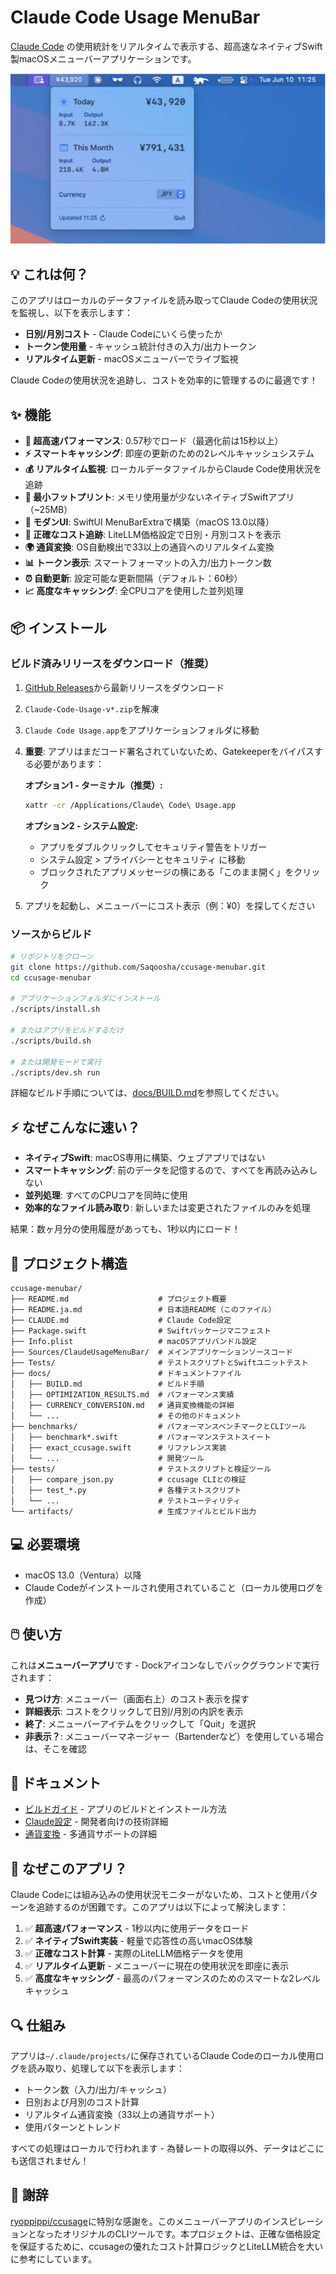 # Claude Code Usage MenuBar

[Claude Code](https://claude.ai/code) の使用統計をリアルタイムで表示する、超高速なネイティブSwift製macOSメニューバーアプリケーションです。

![Claude Code Usage MenuBar スクリーンショット](docs/screenshot.png)

## 💡 これは何？

このアプリはローカルのデータファイルを読み取ってClaude Codeの使用状況を監視し、以下を表示します：
- **日別/月別コスト** - Claude Codeにいくら使ったか
- **トークン使用量** - キャッシュ統計付きの入力/出力トークン
- **リアルタイム更新** - macOSメニューバーでライブ監視

Claude Codeの使用状況を追跡し、コストを効率的に管理するのに最適です！

## ✨ 機能

- **🚀 超高速パフォーマンス**: 0.57秒でロード（最適化前は15秒以上）
- **⚡ スマートキャッシング**: 即座の更新のための2レベルキャッシュシステム
- **💰 リアルタイム監視**: ローカルデータファイルからClaude Code使用状況を追跡
- **🎯 最小フットプリント**: メモリ使用量が少ないネイティブSwiftアプリ（~25MB）
- **🔄 モダンUI**: SwiftUI MenuBarExtraで構築（macOS 13.0以降）
- **💸 正確なコスト追跡**: LiteLLM価格設定で日別・月別コストを表示
- **🌍 通貨変換**: OS自動検出で33以上の通貨へのリアルタイム変換
- **📊 トークン表示**: スマートフォーマットの入力/出力トークン数
- **⏰ 自動更新**: 設定可能な更新間隔（デフォルト：60秒）
- **📈 高度なキャッシング**: 全CPUコアを使用した並列処理

## 📦 インストール

### ビルド済みリリースをダウンロード（推奨）

1. [GitHub Releases](https://github.com/Saqoosha/ccusage-menubar/releases)から最新リリースをダウンロード
2. `Claude-Code-Usage-v*.zip`を解凍
3. `Claude Code Usage.app`をアプリケーションフォルダに移動
4. **重要**: アプリはまだコード署名されていないため、Gatekeeperをバイパスする必要があります：
   
   **オプション1 - ターミナル（推奨）:**
   ```bash
   xattr -cr /Applications/Claude\ Code\ Usage.app
   ```
   
   **オプション2 - システム設定:**
   - アプリをダブルクリックしてセキュリティ警告をトリガー
   - システム設定 > プライバシーとセキュリティ に移動
   - ブロックされたアプリメッセージの横にある「このまま開く」をクリック

5. アプリを起動し、メニューバーにコスト表示（例：¥0）を探してください

### ソースからビルド

```bash
# リポジトリをクローン
git clone https://github.com/Saqoosha/ccusage-menubar.git
cd ccusage-menubar

# アプリケーションフォルダにインストール
./scripts/install.sh

# またはアプリをビルドするだけ
./scripts/build.sh

# または開発モードで実行
./scripts/dev.sh run
```

詳細なビルド手順については、[docs/BUILD.md](docs/BUILD.md)を参照してください。

## ⚡ なぜこんなに速い？

- **ネイティブSwift**: macOS専用に構築、ウェブアプリではない
- **スマートキャッシング**: 前のデータを記憶するので、すべてを再読み込みしない
- **並列処理**: すべてのCPUコアを同時に使用
- **効率的なファイル読み取り**: 新しいまたは変更されたファイルのみを処理

結果：数ヶ月分の使用履歴があっても、1秒以内にロード！

## 📁 プロジェクト構造

```
ccusage-menubar/
├── README.md                    # プロジェクト概要
├── README.ja.md                 # 日本語README（このファイル）
├── CLAUDE.md                    # Claude Code設定
├── Package.swift                # Swiftパッケージマニフェスト
├── Info.plist                   # macOSアプリバンドル設定
├── Sources/ClaudeUsageMenuBar/  # メインアプリケーションソースコード
├── Tests/                       # テストスクリプトとSwiftユニットテスト
├── docs/                        # ドキュメントファイル
│   ├── BUILD.md                 # ビルド手順
│   ├── OPTIMIZATION_RESULTS.md  # パフォーマンス実績
│   ├── CURRENCY_CONVERSION.md   # 通貨変換機能の詳細
│   └── ...                      # その他のドキュメント
├── benchmarks/                  # パフォーマンスベンチマークとCLIツール
│   ├── benchmark*.swift         # パフォーマンステストスイート
│   ├── exact_ccusage.swift      # リファレンス実装
│   └── ...                      # 開発ツール
├── tests/                       # テストスクリプトと検証ツール
│   ├── compare_json.py          # ccusage CLIとの検証
│   ├── test_*.py                # 各種テストスクリプト
│   └── ...                      # テストユーティリティ
└── artifacts/                   # 生成ファイルとビルド出力
```

## 💻 必要環境

- macOS 13.0（Ventura）以降
- Claude Codeがインストールされ使用されていること（ローカル使用ログを作成）

## 🖱️ 使い方

これは**メニューバーアプリ**です - Dockアイコンなしでバックグラウンドで実行されます：

- **見つけ方**: メニューバー（画面右上）のコスト表示を探す
- **詳細表示**: コストをクリックして日別/月別の内訳を表示
- **終了**: メニューバーアイテムをクリックして「Quit」を選択
- **非表示？**: メニューバーマネージャー（Bartenderなど）を使用している場合は、そこを確認

## 📖 ドキュメント

- [ビルドガイド](docs/BUILD.md) - アプリのビルドとインストール方法
- [Claude設定](CLAUDE.md) - 開発者向けの技術詳細
- [通貨変換](docs/CURRENCY_CONVERSION.md) - 多通貨サポートの詳細

## 🎯 なぜこのアプリ？

Claude Codeには組み込みの使用状況モニターがないため、コストと使用パターンを追跡するのが困難です。このアプリは以下によって解決します：

1. ✅ **超高速パフォーマンス** - 1秒以内に使用データをロード
2. ✅ **ネイティブSwift実装** - 軽量で応答性の高いmacOS体験
3. ✅ **正確なコスト計算** - 実際のLiteLLM価格データを使用
4. ✅ **リアルタイム更新** - メニューバーに現在の使用状況を即座に表示
5. ✅ **高度なキャッシング** - 最高のパフォーマンスのためのスマートな2レベルキャッシュ

## 🔍 仕組み

アプリは`~/.claude/projects/`に保存されているClaude Codeのローカル使用ログを読み取り、処理して以下を表示します：
- トークン数（入力/出力/キャッシュ）
- 日別および月別のコスト計算
- リアルタイム通貨変換（33以上の通貨サポート）
- 使用パターンとトレンド

すべての処理はローカルで行われます - 為替レートの取得以外、データはどこにも送信されません！

## 🙏 謝辞

[ryoppippi/ccusage](https://github.com/ryoppippi/ccusage)に特別な感謝を。このメニューバーアプリのインスピレーションとなったオリジナルのCLIツールです。本プロジェクトは、正確な価格設定を保証するために、ccusageの優れたコスト計算ロジックとLiteLLM統合を大いに参考にしています。